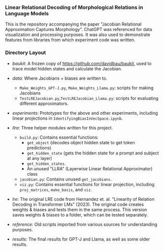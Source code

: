 ### Linear Relational Decoding of Morphological Relations in Language Models 

This is the repository accompanying the paper "Jacobian Relational Approximation Captures Morphology". ChatGPT was referenced for data visualization and processing purposes. It was also used to demonstrate features from libraries from which experiment code was written.

### Directory Layout

- *baukit*: A frozen copy of https://github.com/davidbau/baukit, used to trace model hidden states and calculate the Jacobian.

- *data*: Where Jacobians + biases are written to.
    - `Make_Weights_GPT-J.py`, `Make_Weights_Llama.py`: scripts for making Jacobians
    - `TestLREJacobian.py`,`TestLREJacobian_Llama.py`: scripts for evaluating different approximators.

- *experiments*: Prototypes for the above and other experiments, including linear projections in `IdentifyingBiasInVecSpace.ipynb`.

- *llra*: Three helper modules written for this project.
    - `build.py`: Contains essential functions:
        - `get_object` (decodes object hidden state to get token predictions)
        - `get_hidden_state` (gets the hidden state for a prompt and subject at any layer)
        - `get_hidden_states`.
        - An unused "LLRA" (Layerwise Linear Relational Approximator) class
    - `jacobian.py`: Contains unused `get_jacobians`.
    - `viz.py`: Contains essential functions for linear projection, including `proj_matrices`, `make_basis`, and `viz`.

- *lre*: The original LRE code from Hernandez et. al. "Linearity of Relation Decoding in Transformer LMs" (2023). The original code creates weights & biases and tests them in the same process. This version saves weights & biases to a folder, which can be tested separately.

- *reference*: Old scripts imported from various sources for understanding purposes.

- *results*: The final results for GPT-J and Llama, as well as some older results.

